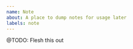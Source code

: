 ```yaml
---
name: Note
about: A place to dump notes for usage later
labels: note
---
```


@TODO: Flesh this out
